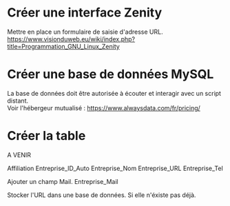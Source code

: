 # Créer une interface Zenity
Mettre en place un formulaire de saisie d'adresse URL.<br/>
https://www.visionduweb.eu/wiki/index.php?title=Programmation_GNU_Linux_Zenity<br/>

# Créer une base de données MySQL
La base de données doit être autorisée à écouter et interagir avec un script distant.<br/>
Voir l'hébergeur mutualisé : https://www.alwaysdata.com/fr/pricing/<br/>

# Créer la table

A VENIR

Affiliation
Entreprise_ID_Auto
Entreprise_Nom
Entreprise_URL
Entreprise_Tel

Ajouter un champ Mail.
Entreprise_Mail

Stocker l'URL dans une base de données.
Si elle n'éxiste pas déjà.
